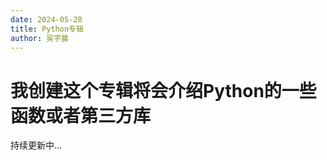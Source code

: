 ```yaml
---
date: 2024-05-28
title: Python专辑
author: 吴宇晨
---
```


# 我创建这个专辑将会介绍Python的一些函数或者第三方库

持续更新中...